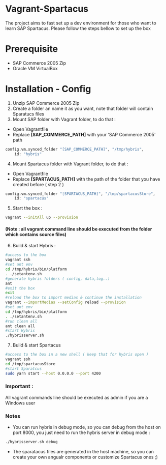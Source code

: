Vagrant-Spartacus
==============

The project aims to fast set up a dev environment for those who want to learn SAP Spartacus.
Please follow the steps bellow to set up the box

Prerequisite
==============
- SAP Commerce 2005 Zip
- Oracle VM VirtualBox

Installation - Config
==============
1. Unzip SAP Commerce 2005 Zip
2. Create a folder an name it as you want, note that folder will contain Sparatucs files
3. Mount SAP folder with Vagrant folder, to do that :
- Open Vagrantfile
- Replace **[SAP_COMMERCE_PATH]** with your 'SAP Commerce 2005' path
```sh
config.vm.synced_folder "[SAP_COMMERCE_PATH]", "/tmp/hybris",
    id: "hybris"
```
4. Mount Spartacus folder with Vagrant folder, to do that :
- Open Vagrantfile
- Replace **[SPARTACUS_PATH]** with the path of the folder that you have created before ( step 2 )
```sh
config.vm.synced_folder "[SPARTACUS_PATH]", "/tmp/spartacusStore",
    id: "spartacus"
```
5. Start the box :
```sh
vagrant --initAll up --provision
```
#### (Note : all vagrant command line should be executed from the folder which contains source files)

6. Build & start Hybris  :
```sh
#access to the box
vagrant ssh
#set ant env
cd /tmp/hybris/bin/platform
. ./setantenv.sh
#generate hybris folders ( config, data,log..)
ant
#exit the box
exit
#reload the box to import medias & continue the installation
vagrant --importMedias --setConfig reload --provision
#set ant env
cd /tmp/hybris/bin/platform
. ./setantenv.sh
#run clean all
ant clean all
#start Hybris
./hybrisserver.sh
```
7. Build & start Spartacus
```sh
#access to the box in a new shell ( keep that for hybris open )
vagrant ssh
cd /tmp/spartacusStore
#start Sparatcus
sudo yarn start --host 0.0.0.0 --port 4200 
```
### Important : 
All vagrant commands line should be executed as admin if you are a Windows user 

### Notes
- You can run hybris in debug mode, so you can debug from the host on port 8000, you just need to run the hybris server in debug mode :
```sh
./hybrisserver.sh debug 
```
- The sparatacus files are generated in the host machine, so you can create your own angualr components or customize Spartacus ones ;)
